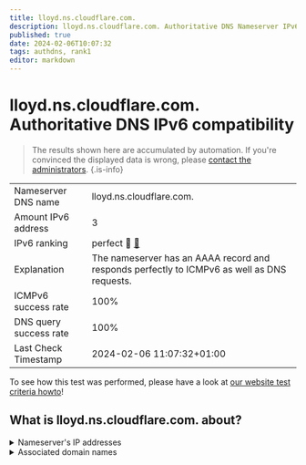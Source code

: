 ```yaml
---
title: lloyd.ns.cloudflare.com.
description: lloyd.ns.cloudflare.com. Authoritative DNS Nameserver IPv6 compatibility
published: true
date: 2024-02-06T10:07:32
tags: authdns, rank1
editor: markdown
---
```


# lloyd.ns.cloudflare.com. Authoritative DNS IPv6 compatibility

> The results shown here are accumulated by automation. If you're convinced the displayed data is wrong, please [contact the administrators](/howto/chat). 
{.is-info}




|   |   |
| - | - |
| Nameserver DNS name | lloyd.ns.cloudflare.com.
| Amount IPv6 address | 3
| IPv6 ranking | perfect :1st_place_medal: [🔗](/howto/ranking) |
| Explanation | The nameserver has an AAAA record and responds perfectly to ICMPv6 as well as DNS requests. |
| ICMPv6 success rate | 100%|
| DNS query success rate | 100% |
| Last Check Timestamp | 2024-02-06 11:07:32+01:00 |

To see how this test was performed, please have a look at [our website test criteria howto](/howto/testcriteria/authdns)!


## What is lloyd.ns.cloudflare.com. about?




<details>
<summary>Nameserver's IP addresses</summary>

2803:f800:50::6ca2:c1c5

2a06:98c1:50::ac40:21c5

2606:4700:58::adf5:3bc5

</details>



<details>
<summary>Associated domain names</summary>

www.firebirdsql.org

</details>
